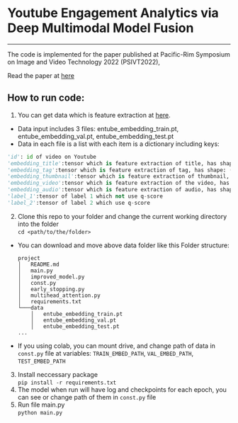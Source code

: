 # Youtube Engagement Analytics via Deep Multimodal Model Fusion
---

The code is implemented for the paper published at Pacific-Rim Symposium on Image and Video Technology 2022 (PSIVT2022),

Read the paper at [here](https://link.springer.com/chapter/10.1007/978-3-031-26431-3_5)

## How to run code:
1. You can get data which is feature extraction at [here](https://drive.google.com/drive/folders/1SM-2VzCQoSAfrI_eGVp8JJ5NU7iKJ6Lx). 
- Data input includes 3 files: entube_embedding_train.pt, entube_embedding_val.pt, entube_embedding_test.pt
- Data in each file is a list with each item is a dictionary including keys:
```python
'id': id of video on Youtube
'embedding_title':tensor which is feature extraction of title, has shape: (768,)
'embedding_tag':tensor which is feature extraction of tag, has shape: (768,)
'embedding_thumbnail':tensor which is feature extraction of thumbnail, has shape: (2560,)
'embedding_video':tensor which is feature extraction of the video, has shape: (2304,1,2,2)
'embedding_audio':tensor which is feature extraction of audio, has shape: (62, 128)
'label_1':tensor of label 1 which not use q-score
'label_2':tensor of label 2 which use q-score
```
2. Clone this repo to your folder and change the current working directory into the folder \
    ```cd <path/to/the/folder>``` 
- You can download and move above data folder like this
    Folder structure:
    ```
    project
    │   README.md
    │   main.py
    │   improved_model.py
    │   const.py
    │   early_stopping.py
    │   multihead_attention.py
    │   requirements.txt
    └───data
        │   entube_embedding_train.pt
        │   entube_embedding_val.pt
        │   entube_embedding_test.pt
    ...
    ```
- If you using colab, you can mount drive, and change path of data in `const.py` file at variables:  `TRAIN_EMBED_PATH`, `VAL_EMBED_PATH`, `TEST_EMBED_PATH`
3. Install neccessary package \
    ```pip install -r requirements.txt```
4. The model when run will have log and checkpoints for each epoch, you can see or change path of them in `const.py` file
5. Run file main.py \
    ```python main.py```
